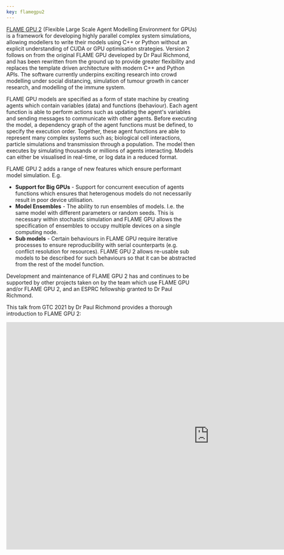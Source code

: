 ```yaml
---
key: flamegpu2
---
```


[FLAME GPU 2](https://flamegpu.com/) (Flexible Large Scale Agent Modelling Environment for GPUs) is a framework for developing highly parallel complex system simulations, allowing modellers to write their models using C++ or Python without an explicit understanding of CUDA or GPU optimisation strategies. Version 2 follows on from the original FLAME GPU developed by Dr Paul Richmond, and has been rewritten from the ground up to provide greater flexibility and replaces the template driven architecture with modern C++ and Python APIs. The software currently underpins exciting research into crowd modelling under social distancing, simulation of tumour growth in cancer research, and modelling of the immune system.

FLAME GPU models are specified as a form of state machine by creating agents which contain variables (data) and functions (behaviour). Each agent function is able to perform actions such as updating the agent's variables and sending messages to communicate with other agents. Before executing the model, a dependency graph of the agent functions must be defined, to specify the execution order. Together, these agent functions are able to represent many complex systems such as; biological cell interactions, particle simulations and transmission through a population. The model then executes by simulating thousands or millions of agents interacting. Models can either be visualised in real-time, or log data in a reduced format.

FLAME GPU 2 adds a range of new features which ensure performant model simulation. E.g.

* **Support for Big GPUs** - Support for concurrent execution of agents functions which ensures that heterogenous models do not necessarily result in poor device utilisation.
* **Model Ensembles** - The ability to run ensembles of models. I.e. the same model with different parameters or random seeds. This is necessary within stochastic simulation and FLAME GPU allows the specification of ensembles to occupy multiple devices on a single computing node.
* **Sub models** - Certain behaviours in FLAME GPU require iterative processes to ensure reproducibility with serial counterparts (e.g. conflict resolution for resources). FLAME GPU 2 allows re-usable sub models to be described for such behaviours so that it can be abstracted from the rest of the model function.

Development and maintenance of FLAME GPU 2 has and continues to be supported by other projects taken on by the team which use FLAME GPU and/or FLAME GPU 2, and an ESPRC fellowship granted to Dr Paul Richmond.

This talk from GTC 2021 by Dr Paul Richmond provides a thorough introduction to FLAME GPU 2:

<iframe width="1068" height="600" src="https://www.youtube.com/embed/NRRW6EDClYM" title="YouTube video player" frameborder="0" allow="accelerometer; autoplay; clipboard-write; encrypted-media; gyroscope; picture-in-picture" allowfullscreen></iframe>

